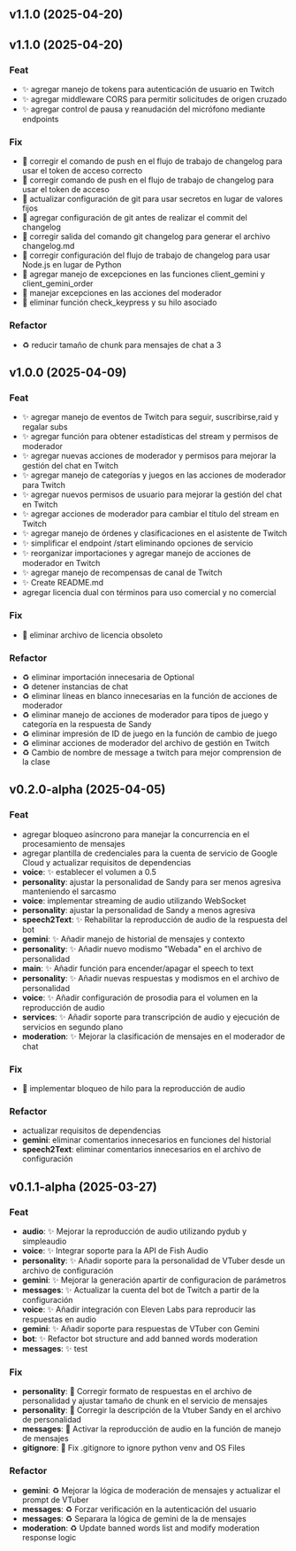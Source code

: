 

## v1.1.0 (2025-04-20)

## v1.1.0 (2025-04-20)

### Feat

- ✨ agregar manejo de tokens para autenticación de usuario en Twitch
- ✨ agregar middleware CORS para permitir solicitudes de origen cruzado
- ✨ agregar control de pausa y reanudación del micrófono mediante endpoints

### Fix

- 🐛 corregir el comando de push en el flujo de trabajo de changelog para usar el token de acceso correcto
- 🐛 corregir comando de push en el flujo de trabajo de changelog para usar el token de acceso
- 🐛 actualizar configuración de git para usar secretos en lugar de valores fijos
- 🐛 agregar configuración de git antes de realizar el commit del changelog
- 🐛 corregir salida del comando git changelog para generar el archivo changelog.md
- 🐛 corregir configuración del flujo de trabajo de changelog para usar Node.js en lugar de Python
- 🐛 agregar manejo de excepciones en las funciones client_gemini y client_gemini_order
- 🐛 manejar excepciones en las acciones del moderador
- 🐛 eliminar función check_keypress y su hilo asociado

### Refactor

- ♻️ reducir tamaño de chunk para mensajes de chat a 3

## v1.0.0 (2025-04-09)

### Feat

- ✨ agregar manejo de eventos de Twitch para seguir, suscribirse,raid y regalar subs
- ✨ agregar función para obtener estadísticas del stream y permisos de moderador
- ✨ agregar nuevas acciones de moderador y permisos para mejorar la gestión del chat en Twitch
- ✨ agregar manejo de categorías y juegos en las acciones de moderador para Twitch
- ✨ agregar nuevos permisos de usuario para mejorar la gestión del chat en Twitch
- ✨ agregar acciones de moderador para cambiar el título del stream en Twitch
- ✨ agregar manejo de órdenes y clasificaciones en el asistente de Twitch
- ✨ simplificar el endpoint /start eliminando opciones de servicio
- ✨ reorganizar importaciones y agregar manejo de acciones de moderador en Twitch
- ✨ agregar manejo de recompensas de canal de Twitch
- ✨ Create README.md
- agregar licencia dual con términos para uso comercial y no comercial

### Fix

- :bug: eliminar archivo de licencia obsoleto

### Refactor

- ♻️ eliminar importación innecesaria de Optional
- ♻️  detener instancias de chat
- ♻️ eliminar líneas en blanco innecesarias en la función de acciones de moderador
- ♻️ eliminar manejo de acciones de moderador para tipos de juego y categoría en la respuesta de Sandy
- ♻️ eliminar impresión de ID de juego en la función de cambio de juego
- ♻️ eliminar acciones de moderador del archivo de gestión en Twitch
- ♻️ Cambio de nombre de message a twitch para mejor comprension de la clase

## v0.2.0-alpha (2025-04-05)

### Feat

- agregar bloqueo asíncrono para manejar la concurrencia en el procesamiento de mensajes
- agregar plantilla de credenciales para la cuenta de servicio de Google Cloud y actualizar requisitos de dependencias
- **voice**: :sparkles: establecer el volumen a 0.5
- **personality**: ajustar la personalidad de Sandy para ser menos agresiva manteniendo el sarcasmo
- **voice**: implementar streaming de audio utilizando WebSocket
- **personality**: ajustar la personalidad de Sandy a menos agresiva
- **speech2Text**: :sparkles: Rehabilitar la reproducción de audio de la respuesta del bot
- **gemini**: :sparkles: Añadir manejo de historial de mensajes y contexto
- **personality**: :sparkles: Añadir nuevo modismo "Webada" en el archivo de personalidad
- **main**: :sparkles: Añadir función para encender/apagar el speech to text
- **personality**: :sparkles: Añadir nuevas respuestas y modismos en el archivo de personalidad
- **voice**: :sparkles: Añadir configuración de prosodia para el volumen en la reproducción de audio
- **services**: :sparkles: Añadir soporte para transcripción de audio y ejecución de servicios en segundo plano
- **moderation**: :sparkles: Mejorar la clasificación de mensajes en el moderador de chat

### Fix

- :bug:  implementar bloqueo de hilo para la reproducción de audio

### Refactor

- actualizar requisitos de dependencias
- **gemini**: eliminar comentarios innecesarios en funciones del historial
- **speech2Text**: eliminar comentarios innecesarios en el archivo de configuración

## v0.1.1-alpha (2025-03-27)

### Feat

- **audio**: :sparkles: Mejorar la reproducción de audio utilizando pydub y simpleaudio
- **voice**: :sparkles: Integrar soporte para la API de Fish Audio
- **personality**: :sparkles: Añadir soporte para la personalidad de VTuber desde un archivo de configuración
- **gemini**: :sparkles: Mejorar la generación apartir de configuracion de parámetros
- **messages**: :sparkles: Actualizar la cuenta del bot de Twitch a partir de la configuración
- **voice**: :sparkles: Añadir integración con Eleven Labs para reproducir las respuestas en audio
- **gemini**: :sparkles: Añadir soporte para respuestas de VTuber con Gemini
- **bot**: :sparkles: Refactor bot structure and add banned words moderation
- **messages**: :sparkles: test

### Fix

- **personality**: :bug: Corregir formato de respuestas en el archivo de personalidad y ajustar tamaño de chunk en el servicio de mensajes
- **personality**: :bug: Corregir la descripción de la Vtuber Sandy en el archivo de personalidad
- **messages**: :bug: Activar la reproducción de audio en la función de manejo de mensajes
- **gitignore**: :bug: Fix .gitignore to ignore python venv and OS Files

### Refactor

- **gemini**: :recycle: Mejorar la lógica de moderación de mensajes y actualizar el prompt de VTuber
- **messages**: :recycle: Forzar verificación en la autenticación del usuario
- **messages**: :recycle: Separara la lógica de gemini de la de mensajes
- **moderation**: :recycle: Update banned words list and modify moderation response logic
